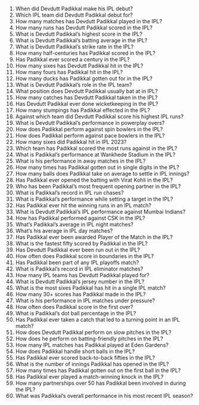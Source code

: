 1. When did Devdutt Padikkal make his IPL debut?  
2. Which IPL team did Devdutt Padikkal debut for?  
3. How many matches has Devdutt Padikkal played in the IPL?  
4. How many runs has Devdutt Padikkal scored in the IPL?  
5. What is Devdutt Padikkal’s highest score in the IPL?  
6. What is Devdutt Padikkal’s batting average in the IPL?  
7. What is Devdutt Padikkal’s strike rate in the IPL?  
8. How many half-centuries has Padikkal scored in the IPL?  
9. Has Padikkal ever scored a century in the IPL?  
10. How many sixes has Devdutt Padikkal hit in the IPL?  
11. How many fours has Padikkal hit in the IPL?  
12. How many ducks has Padikkal gotten out for in the IPL?  
13. What is Devdutt Padikkal’s role in the IPL team?  
14. What position does Devdutt Padikkal usually bat at in IPL?  
15. How many catches has Devdutt Padikkal taken in the IPL?  
16. Has Devdutt Padikkal ever done wicketkeeping in the IPL?  
17. How many stumpings has Padikkal effected in the IPL?  
18. Against which team did Devdutt Padikkal score his highest IPL runs?  
19. What is Devdutt Padikkal’s performance in powerplay overs?  
20. How does Padikkal perform against spin bowlers in the IPL?  
21. How does Padikkal perform against pace bowlers in the IPL?  
22. How many sixes did Padikkal hit in IPL 2023?  
23. Which team has Padikkal scored the most runs against in the IPL?  
24. What is Padikkal’s performance at Wankhede Stadium in the IPL?  
25. What is his performance in away matches in the IPL?  
26. How many times has Padikkal gotten out in single digits in the IPL?  
27. How many balls does Padikkal take on average to settle in IPL innings?  
28. Has Padikkal ever opened the batting with Virat Kohli in the IPL?  
29. Who has been Padikkal’s most frequent opening partner in the IPL?  
30. What is Padikkal’s record in IPL run chases?  
31. What is Padikkal’s performance while setting a target in the IPL?  
32. Has Padikkal ever hit the winning runs in an IPL match?  
33. What is Devdutt Padikkal’s IPL performance against Mumbai Indians?  
34. How has Padikkal performed against CSK in the IPL?  
35. What’s Padikkal’s average in IPL night matches?  
36. What’s his average in IPL day matches?  
37. Has Padikkal ever been awarded Player of the Match in the IPL?  
38. What is the fastest fifty scored by Padikkal in the IPL?  
39. Has Devdutt Padikkal ever been run out in the IPL?  
40. How often does Padikkal score in boundaries in the IPL?  
41. Has Padikkal been part of any IPL playoffs match?  
42. What is Padikkal’s record in IPL eliminator matches?  
43. How many IPL teams has Devdutt Padikkal played for?  
44. What is Devdutt Padikkal’s jersey number in the IPL?  
45. What is the most sixes Padikkal has hit in a single IPL match?  
46. How many 30+ scores has Padikkal made in the IPL?  
47. What is his performance in IPL matches under pressure?  
48. How often does Padikkal score in the first over?  
49. What is Padikkal’s dot ball percentage in the IPL?  
50. Has Padikkal ever taken a catch that led to a turning point in an IPL match?  
51. How does Devdutt Padikkal perform on slow pitches in the IPL?  
52. How does he perform on batting-friendly pitches in the IPL?  
53. How many IPL matches has Padikkal played at Eden Gardens?  
54. How does Padikkal handle short balls in the IPL?  
55. Has Padikkal ever scored back-to-back fifties in the IPL?  
56. What is the number of innings Padikkal has opened in the IPL?  
57. How many times has Padikkal gotten out on the first ball in the IPL?  
58. Has Padikkal ever played a match-winning knock in the IPL?  
59. How many partnerships over 50 has Padikkal been involved in during the IPL?  
60. What was Padikkal’s overall performance in his most recent IPL season?